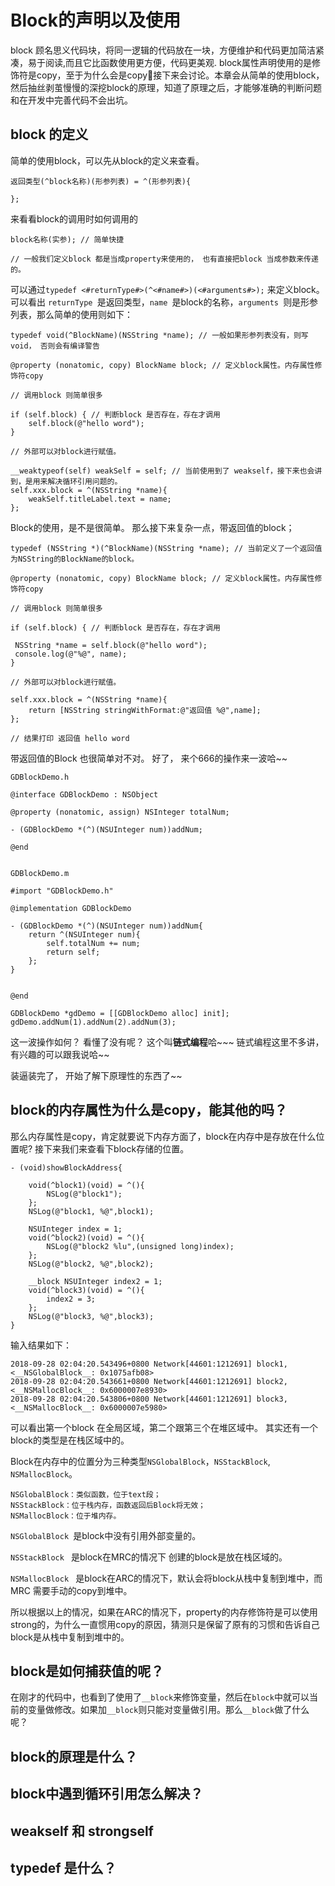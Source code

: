 # Block的声明以及使用
block 顾名思义代码块，将同一逻辑的代码放在一块，方便维护和代码更加简洁紧凑，易于阅读,而且它比函数使用更方便，代码更美观.
block属性声明使用的是修饰符是copy，至于为什么会是copy接下来会讨论。本章会从简单的使用block，然后抽丝剥茧慢慢的深挖block的原理，知道了原理之后，才能够准确的判断问题和在开发中完善代码不会出坑。

## block 的定义
简单的使用block，可以先从block的定义来查看。

```
返回类型(^block名称)(形参列表) = ^(形参列表){

};

```
来看看block的调用时如何调用的

```
block名称(实参); // 简单快捷

// 一般我们定义block 都是当成property来使用的， 也有直接把block 当成参数来传递的。

```

可以通过`typedef <#returnType#>(^<#name#>)(<#arguments#>);` 来定义block。 可以看出 `returnType `是返回类型，`name `是block的名称，`arguments `则是形参列表，那么简单的使用则如下：

```
typedef void(^BlockName)(NSString *name); // 一般如果形参列表没有，则写 void， 否则会有编译警告

@property (nonatomic, copy) BlockName block; // 定义block属性。内存属性修饰符copy

// 调用block 则简单很多

if (self.block) { // 判断block 是否存在，存在才调用
	self.block(@"hello word");
}

// 外部可以对block进行赋值。

__weaktypeof(self) weakSelf = self; // 当前使用到了 weakself，接下来也会讲到，是用来解决循环引用问题的。
self.xxx.block = ^(NSString *name){
	weakSelf.titleLabel.text = name;
};

```

Block的使用，是不是很简单。 那么接下来复杂一点，带返回值的block；

```
typedef (NSString *)(^BlockName)(NSString *name); // 当前定义了一个返回值为NSString的BlockName的block。

@property (nonatomic, copy) BlockName block; // 定义block属性。内存属性修饰符copy

// 调用block 则简单很多

if (self.block) { // 判断block 是否存在，存在才调用
	
 NSString *name = self.block(@"hello word");
 console.log(@"%@", name);
}

// 外部可以对block进行赋值。

self.xxx.block = ^(NSString *name){
	return [NSString stringWithFormat:@"返回值 %@",name];
};

// 结果打印 返回值 hello word

```

带返回值的Block 也很简单对不对。 好了， 来个666的操作来一波哈~~  

```
GDBlockDemo.h

@interface GDBlockDemo : NSObject

@property (nonatomic, assign) NSInteger totalNum;

- (GDBlockDemo *(^)(NSUInteger num))addNum;

@end


GDBlockDemo.m

#import "GDBlockDemo.h"

@implementation GDBlockDemo

- (GDBlockDemo *(^)(NSUInteger num))addNum{
    return ^(NSUInteger num){
        self.totalNum += num;
        return self;
    };
}


@end

GDBlockDemo *gdDemo = [[GDBlockDemo alloc] init];
gdDemo.addNum(1).addNum(2).addNum(3);

```
这一波操作如何？ 看懂了没有呢？  这个叫**链式编程**哈~~~  链式编程这里不多讲， 有兴趣的可以跟我说哈~~

装逼装完了， 开始了解下原理性的东西了~~ 

## block的内存属性为什么是copy，能其他的吗？
那么内存属性是copy，肯定就要说下内存方面了，block在内存中是存放在什么位置呢? 接下来我们来查看下block存储的位置。

```
- (void)showBlockAddress{
    
    void(^block1)(void) = ^(){
        NSLog(@"block1");
    };
    NSLog(@"block1, %@",block1);
    
    NSUInteger index = 1;
    void(^block2)(void) = ^(){
        NSLog(@"block2 %lu",(unsigned long)index);
    };
    NSLog(@"block2, %@",block2);
    
    __block NSUInteger index2 = 1;
    void(^block3)(void) = ^(){
        index2 = 3;
    };
    NSLog(@"block3, %@",block3);
}

```

输入结果如下：

```
2018-09-28 02:04:20.543496+0800 Network[44601:1212691] block1, <__NSGlobalBlock__: 0x1075afb08>
2018-09-28 02:04:20.543661+0800 Network[44601:1212691] block2, <__NSMallocBlock__: 0x6000007e8930>
2018-09-28 02:04:20.543806+0800 Network[44601:1212691] block3, <__NSMallocBlock__: 0x6000007e5980>
```
可以看出第一个block 在全局区域，第二个跟第三个在堆区域中。 其实还有一个block的类型是在栈区域中的。

Block在内存中的位置分为三种类型`NSGlobalBlock`，`NSStackBlock`, `NSMallocBlock`。

	NSGlobalBlock：类似函数，位于text段；
	NSStackBlock：位于栈内存，函数返回后Block将无效；
	NSMallocBlock：位于堆内存。
	
`NSGlobalBlock `是block中没有引用外部变量的。

`NSStackBlock ` 是block在MRC的情况下 创建的block是放在栈区域的。 

`NSMallocBlock ` 是block在ARC的情况下，默认会将block从栈中复制到堆中，而MRC 需要手动的copy到堆中。

所以根据以上的情况，如果在ARC的情况下，property的内存修饰符是可以使用strong的，为什么一直惯用copy的原因，猜测只是保留了原有的习惯和告诉自己block是从栈中复制到堆中的。

## block是如何捕获值的呢？
在刚才的代码中，也看到了使用了`__block`来修饰变量，然后在`block`中就可以当前的变量做修改。如果加`__block`则只能对变量做引用。那么`__block`做了什么呢？ 

## block的原理是什么？

## block中遇到循环引用怎么解决？ 

## weakself 和 strongself

## typedef 是什么？







